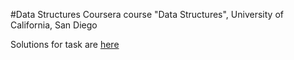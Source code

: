 #Data Structures
Coursera course "Data Structures", University of California, San Diego

Solutions for task are [here](https://github.com/lesyk/DataStructuresAssignmentsSolutions)
